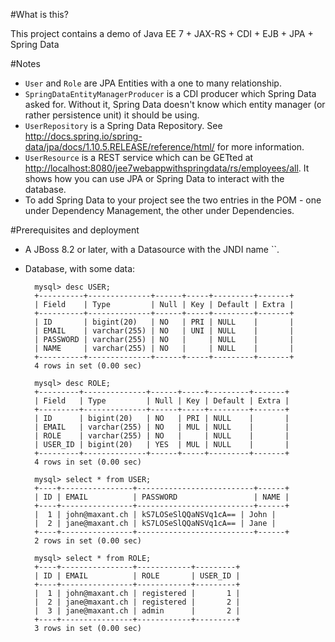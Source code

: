 #What is this?

This project contains a demo of Java EE 7 + JAX-RS + CDI + EJB + JPA + Spring Data

#Notes

- `User` and `Role` are JPA Entities with a one to many relationship.
- `SpringDataEntityManagerProducer` is a CDI producer which Spring Data asked for. Without it, Spring Data doesn't know which entity manager (or rather persistence unit) it should be using.
- `UserRepository` is a Spring Data Repository. See http://docs.spring.io/spring-data/jpa/docs/1.10.5.RELEASE/reference/html/ for more information.
- `UserResource` is a REST service which can be GETted at [http://localhost:8080/jee7webappwithspringdata/rs/employees/all](). It shows how you can use JPA or Spring Data to interact with the database.
- To add Spring Data to your project see the two entries in the POM - one under Dependency Management, the other under Dependencies.

#Prerequisites and deployment

- A JBoss 8.2 or later, with a Datasource with the JNDI name ``.
- Database, with some data:

        mysql> desc USER;
        +----------+--------------+------+-----+---------+-------+
        | Field    | Type         | Null | Key | Default | Extra |
        +----------+--------------+------+-----+---------+-------+
        | ID       | bigint(20)   | NO   | PRI | NULL    |       |
        | EMAIL    | varchar(255) | NO   | UNI | NULL    |       |
        | PASSWORD | varchar(255) | NO   |     | NULL    |       |
        | NAME     | varchar(255) | NO   |     | NULL    |       |
        +----------+--------------+------+-----+---------+-------+
        4 rows in set (0.00 sec)
        
        mysql> desc ROLE;
        +---------+--------------+------+-----+---------+-------+
        | Field   | Type         | Null | Key | Default | Extra |
        +---------+--------------+------+-----+---------+-------+
        | ID      | bigint(20)   | NO   | PRI | NULL    |       |
        | EMAIL   | varchar(255) | NO   | MUL | NULL    |       |
        | ROLE    | varchar(255) | NO   |     | NULL    |       |
        | USER_ID | bigint(20)   | YES  | MUL | NULL    |       |
        +---------+--------------+------+-----+---------+-------+
        4 rows in set (0.00 sec)

        mysql> select * from USER;
        +----+----------------+--------------------------+------+
        | ID | EMAIL          | PASSWORD                 | NAME |
        +----+----------------+--------------------------+------+
        |  1 | john@maxant.ch | kS7LOSeSlQQaNSVq1cA== | John |
        |  2 | jane@maxant.ch | kS7LOSeSlQQaNSVq1cA== | Jane |
        +----+----------------+--------------------------+------+
        2 rows in set (0.00 sec)
        
        mysql> select * from ROLE;
        +----+----------------+------------+---------+
        | ID | EMAIL          | ROLE       | USER_ID |
        +----+----------------+------------+---------+
        |  1 | john@maxant.ch | registered |       1 |
        |  2 | jane@maxant.ch | registered |       2 |
        |  3 | jane@maxant.ch | admin      |       2 |
        +----+----------------+------------+---------+
        3 rows in set (0.00 sec)
